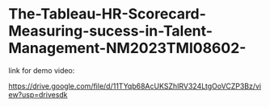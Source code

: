 # The-Tableau-HR-Scorecard-Measuring-sucess-in-Talent-Management-NM2023TMI08602-

link for demo video:

https://drive.google.com/file/d/11TYqb68AcUKSZhIRV324LtgOoVCZP3Bz/view?usp=drivesdk
